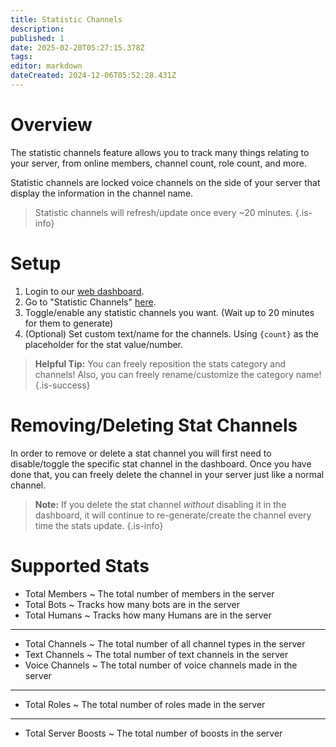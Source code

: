 ```yaml
---
title: Statistic Channels
description: 
published: 1
date: 2025-02-20T05:27:15.378Z
tags: 
editor: markdown
dateCreated: 2024-12-06T05:52:28.431Z
---
```


# Overview
The statistic channels feature allows you to track many things relating to your server, from online members, channel count, role count, and more.

Statistic channels are locked voice channels on the side of your server that display the information in the channel name.

> Statistic channels will refresh/update once every ~20 minutes.
{.is-info}

# Setup
1. Login to our [web dashboard](https://cakey.bot/dashboard/public/).
2. Go to "Statistic Channels" [here](https://cakey.bot/dashboard/public/statistic-channels).
3. Toggle/enable any statistic channels you want. (Wait up to 20 minutes for them to generate)
4. (Optional) Set custom text/name for the channels. Using `{count}` as the placeholder for the stat value/number.

> **Helpful Tip:** You can freely reposition the stats category and channels! Also, you can freely rename/customize the category name!
{.is-success}

# Removing/Deleting Stat Channels
In order to remove or delete a stat channel you will first need to disable/toggle the specific stat channel in the dashboard. Once you have done that, you can freely delete the channel in your server just like a normal channel.

> **Note:** If you delete the stat channel _without_ disabling it in the dashboard, it will continue to re-generate/create the channel every time the stats update.
{.is-info}

# Supported Stats
* Total Members ~ The total number of members in the server
* Total Bots ~ Tracks how many bots are in the server
* Total Humans ~ Tracks how many Humans are in the server
<hr>

* Total Channels ~ The total number of all channel types in the server
* Text Channels ~ The total number of text channels in the server
* Voice Channels ~ The total number of voice channels made in the server
<hr>

* Total Roles ~ The total number of roles made in the server
<hr>

* Total Server Boosts ~ The total number of boosts in the server